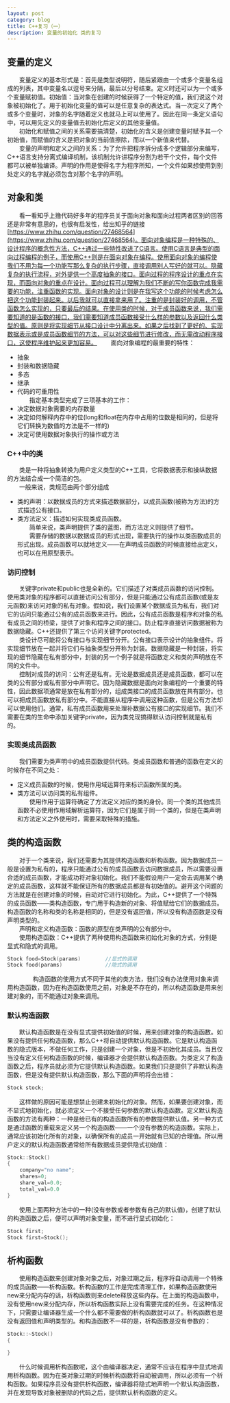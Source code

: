 ```yaml
---
layout: post
category: blog
title: C++复习（一）
description: 变量的初始化 类的复习
---
```


## 变量的定义
　　变量定义的基本形式是：首先是类型说明符，随后紧跟由一个或多个变量名组成的列表，其中变量名以逗号来分隔，最后以分号结束。定义时还可以为一个或多个变量赋初值。初始值：当对象在创建的时候获得了一个特定的值，我们说这个对象被初始化了。用于初始化变量的值可以是任意复杂的表达式。当一次定义了两个或多个变量时，对象的名字随着定义也就马上可以使用了。因此在同一条定义语句中，可以用先定义的变量值去初始化后定义的其他变量值。<br>
　　初始化和赋值之间的关系需要搞清楚，初始化的含义是创建变量时赋予其一个初始值，而赋值的含义是把对象的当前值擦除，而以一个新值来代替。<br>
　　变量的声明和定义之间的关系：为了允许把程序拆分成多个逻辑部分来编写，C++语言支持分离式编译机制，该机制允许讲程序分割为若干个文件，每个文件都可以被单独编译。声明的作用是使得名字为程序所知，一个文件如果想使用到别处定义的名字就必须包含对那个名字的声明。

## 对象和类
　　看一看知乎上撸代码好多年的程序员关于面向对象和面向过程两者区别的回答还是非常有意思的，也很有启发性，给出知乎的链接[https://www.zhihu.com/question/27468564](https://www.zhihu.com/question/27468564)。面向对象编程是一种特殊的、设计程序的概念性方法，C++通过一些特性改进了C语言。使用C语言是典型的面向过程编程的例子，而使用C++则是在面向对象在编程。使用面向对象的编程使我们不用为每一个功能写那么复杂的执行步骤，直接调用别人写好的就可以。隐藏复杂的执行流程，对外提供一个高度抽象的接口。面向过程的程序设计的重点在实现，而面向对象的重点在设计。面向过程可以理解为我们不断的写你函数完成我需要的功能，注重函数的实现。面向对象的设计则是在我写这个功能的时候考虑怎么把这个功能封装起来。以后我就可以直接拿来用了。注重的是封装好的调用，不管函数怎么实现的，只要最后的结果。在使用类的时候，对于成员函数来说，我们需要知道的是函数的接口，我们需要知道成员函数接受什么样的参数以及返回什么类型的值。原则是将实现细节从接口设计中分离出来。如果之后找到了更好的、实现数据表示或是成员函数细节的方法，可以对这些细节进行修改，而无需改动程序接口，这使程序维护起来更加容易。
　　面向对象编程的最重要的特性：
- 抽象
- 封装和数据隐藏
- 多态
- 继承
- 代码的可重用性<br>
　　指定基本类型完成了三项基本的工作：
- 决定数据对象需要的内存数量
- 决定如何解释内存中的位(long和float在内存中占用的位数是相同的，但是将它们转换为数值的方法是不一样的)
- 决定可使用数据对象执行的操作或方法<br>

### C++中的类
　　类是一种将抽象转换为用户定义类型的C++工具，它将数据表示和操纵数据的方法结合成一个简洁的包。<br>
　　一般来说，类规范由两个部分组成
- 类的声明：以数据成员的方式来描述数据部分，以成员函数(被称为方法)的方式描述公有接口。
- 类方法定义：描述如何实现类成员函数。<br>
　　简单来说，类声明提供了类的蓝图，而方法定义则提供了细节。<br>
　　需要存储的数据以数据成员的形式出现，需要执行的操作以类函数成员的形式出现。成员函数可以就地定义——在声明成员函数的时候直接给出定义，也可以在用原型表示。

### 访问控制
　　关键字private和public也是全新的。它们描述了对类成员函数的访问控制。使用类对象的程序都可以直接访问公有部分，但是只能通过公有成员函数(或是友元函数)来访问对象的私有对象。假如说，我们设置某个数据成员为私有，我们对它的访问只能通过公有的成员函数来进行。因此，公有成员函数是程序和对象的私有成员之间的桥梁，提供了对象和程序之间的接口。防止程序直接访问数据被称为数据隐藏。C++还提供了第三个访问关键字protected。<br>
　　类设计尽可能将公有接口与实现细节分开。公有接口表示设计的抽象组件。将实现细节放在一起并将它们与抽象类型分开称为封装。数据隐藏是一种封装，将实现的细节隐藏在私有部分中，封装的另一个例子就是将函数定义和类的声明放在不同的文件中。<br>
　　控制对成员的访问：公有还是私有。无论是数据成员还是成员函数，都可以在类的公有部分或私有部分中声明它。因为隐藏数据是面向对象编程的一个重要的特性，因此数据项通常是放在私有部分的，组成类接口的成员函数放在共有部分。也可以把成员函数放私有部分中。不能直接从程序中调用这种函数，但是公有方法却可以使用他们。通常，私有成员函数用来处理补数据公有接口的实现细节。我们不需要在类的生命中添加关键字private，因为类兑现搞得默认访问控制就是私有的。

### 实现类成员函数
　　我们需要为类声明中的成员函数提供代码。类成员函数和普通的函数在定义的时候存在不同之处：
- 定义成员函数的时候，使用作用域运算符来标识函数所属的类。
- 类方法可以访问类的私有组件。<br>
　　使用作用于运算符确定了方法定义对应的类的身份。同一个类的其他成员函数不必使用作用域解析运算符，因为它们是属于同一个类的，但是在类声明和方法定义之外使用时，需要采取特殊的措施。

## 类的构造函数
　　对于一个类来说，我们还需要为其提供构造函数和析构函数。因为数据成员一般是设置为私有的，程序只能通过公有的成员函数去访问数据成员，所以需要设置合适的成员函数，才能成功将对象初始化。我们不能假设用户一定会去调用某个确定的成员函数，这样就不能保证所有的数据成员都是有初始值的。避开这个问题的方法就是在创建对象的时候，自动对它进行初始化。为此，C++提供了一个特殊的成员函数——类构造函数，专门用于构造新的对象、将值赋给它们的数据成员。构造函数的名称和类的名称是相同的，但是没有返回值，所以没有构造函数是没有声明类型的。<br>
　　声明和定义构造函数：函数的原型在类声明的公有部分中。<br>
　　使用构造函数：C++提供了两种使用构造函数来初始化对象的方式，分别是显式和隐式的调用。

```C++
Stock food=Stock(params)        //显式的调用
Stock food(params)              //隐式的调用
```
　　
　　构造函数的使用方式不同于其他的类方法，我们没有办法使用对象来调用构造函数，因为在构造函数使用之前，对象是不存在的，所以构造函数是用来创建对象的，而不能通过对象来调用。<br>

### 默认构造函数
　　默认构造函数是在没有显式提供初始值的时候，用来创建对象的构造函数。如果没有提供任何构造函数，那么C++将自动提供默认构造函数。它是默认构造函数的隐式版本，不做任何工作，只是创建一个对象，但是不初始化其成员。当且仅当没有定义任何构造函数的时候，编译器才会提供默认构造函数。为类定义了构造函数之后，程序员就必须为它提供默认构造函数。如果我们只是提供了非默认构造函数，但是没有提供默认构造函数，那么下面的声明将会出错：

```C++
Stock stock;
```

　　这样做的原因可能是想禁止创建未初始化的对象。然而，如果要创建对象，而不显式地初始化，就必须定义一个不接受任何参数的默认构造函数。定义默认构造函数的方法有两种：一种是给已有的构造函数所有的参数提供默认值。另一种方式是通过函数的重载来定义另一个构造函数——一个没有参数的构造函数。实际上，通常应该初始化所有的对象，以确保所有的成员一开始就有已知的合理值。所以用户定义的默认构造函数通常给所有数据成员提供隐式初始值：

```C++
Stock::Stock()
{
    company="no name";
    shares=0;
    share_val=0.0;
    total_val=0.0
}
```

 　　使用上面两种方法中的一种(没有参数或者参数有自己的默认值)，创建了默认的构造函数之后，便可以声明对象变量，而不进行显式初始化：

 ```C++
 Stock first;
 Stock first=Stock();
 ```

 ## 析构函数
 　　使用构造函数来创建对象对象之后，对象过期之后，程序将自动调用一个特殊的成员函数——析构函数。析构函数的工作是完成清理工作，如果构造函数使用new来分配内存的话，析构函数则来delete释放这些内存。在上面的构造函数中，没有使用new来分配内存，所以析构函数实际上没有需要完成的任务。在这种情况下，只需要让编译器生成一个什么都不需要做的析构函数就可以了。析构函数也是没有返回值和声明类型的。和构造函数不一样的是，析构函数是没有参数的：

 ```C++
 Stock::~Stock()
 {

 }
 ```

　　什么时候调用析构函数呢，这个由编译器决定，通常不应该在程序中显式地调用析构函数。因为在类对象过期的时候析构函数将自动被调用，所以必须有一个析构函数。如果程序员没有提供析构函数，编译器将隐式地声明一个默认构造函数，并在发现导致对象被删除的代码之后，提供默认析构函数的定义。